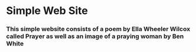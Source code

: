 # Simple Web Site
### This simple website consists of a poem by Ella Wheeler Wilcox called Prayer as well as an image of a praying woman by Ben White
